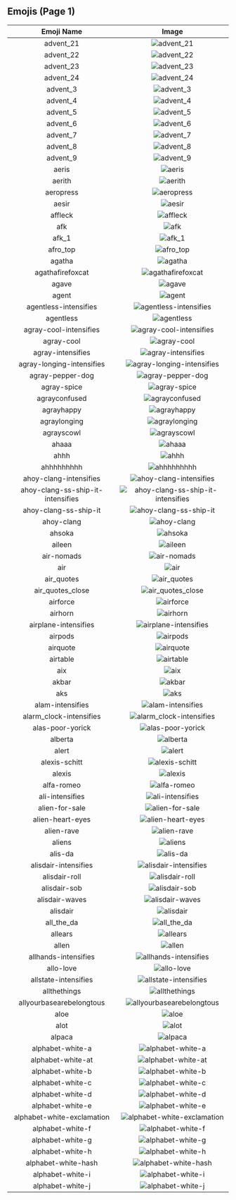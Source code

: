 
  ## Emojis (Page 1)
  |Emoji Name|Image|
  | :-: | :-: |
  |advent_21| ![advent_21](/output/advent_21.png)|
  |advent_22| ![advent_22](/output/advent_22.png)|
  |advent_23| ![advent_23](/output/advent_23.png)|
  |advent_24| ![advent_24](/output/advent_24.png)|
  |advent_3| ![advent_3](/output/advent_3.png)|
  |advent_4| ![advent_4](/output/advent_4.png)|
  |advent_5| ![advent_5](/output/advent_5.png)|
  |advent_6| ![advent_6](/output/advent_6.png)|
  |advent_7| ![advent_7](/output/advent_7.png)|
  |advent_8| ![advent_8](/output/advent_8.png)|
  |advent_9| ![advent_9](/output/advent_9.png)|
  |aeris| ![aeris](/output/aeris.png)|
  |aerith| ![aerith](/output/aerith.png)|
  |aeropress| ![aeropress](/output/aeropress.png)|
  |aesir| ![aesir](/output/aesir.png)|
  |affleck| ![affleck](/output/affleck.jpg)|
  |afk| ![afk](/output/afk.png)|
  |afk_1| ![afk_1](/output/afk_1.png)|
  |afro_top| ![afro_top](/output/afro_top.png)|
  |agatha| ![agatha](/output/agatha.png)|
  |agathafirefoxcat| ![agathafirefoxcat](/output/agathafirefoxcat.png)|
  |agave| ![agave](/output/agave.jpg)|
  |agent| ![agent](/output/agent.png)|
  |agentless-intensifies| ![agentless-intensifies](/output/agentless-intensifies.gif)|
  |agentless| ![agentless](/output/agentless.png)|
  |agray-cool-intensifies| ![agray-cool-intensifies](/output/agray-cool-intensifies.gif)|
  |agray-cool| ![agray-cool](/output/agray-cool.png)|
  |agray-intensifies| ![agray-intensifies](/output/agray-intensifies.gif)|
  |agray-longing-intensifies| ![agray-longing-intensifies](/output/agray-longing-intensifies.gif)|
  |agray-pepper-dog| ![agray-pepper-dog](/output/agray-pepper-dog.png)|
  |agray-spice| ![agray-spice](/output/agray-spice.png)|
  |agrayconfused| ![agrayconfused](/output/agrayconfused.png)|
  |agrayhappy| ![agrayhappy](/output/agrayhappy.png)|
  |agraylonging| ![agraylonging](/output/agraylonging.png)|
  |agrayscowl| ![agrayscowl](/output/agrayscowl.png)|
  |ahaaa| ![ahaaa](/output/ahaaa.jpg)|
  |ahhh| ![ahhh](/output/ahhh.gif)|
  |ahhhhhhhhh| ![ahhhhhhhhh](/output/ahhhhhhhhh.gif)|
  |ahoy-clang-intensifies| ![ahoy-clang-intensifies](/output/ahoy-clang-intensifies.gif)|
  |ahoy-clang-ss-ship-it-intensifies| ![ahoy-clang-ss-ship-it-intensifies](/output/ahoy-clang-ss-ship-it-intensifies.gif)|
  |ahoy-clang-ss-ship-it| ![ahoy-clang-ss-ship-it](/output/ahoy-clang-ss-ship-it.png)|
  |ahoy-clang| ![ahoy-clang](/output/ahoy-clang.png)|
  |ahsoka| ![ahsoka](/output/ahsoka.png)|
  |aileen| ![aileen](/output/aileen.png)|
  |air-nomads| ![air-nomads](/output/air-nomads.png)|
  |air| ![air](/output/air.png)|
  |air_quotes| ![air_quotes](/output/air_quotes.gif)|
  |air_quotes_close| ![air_quotes_close](/output/air_quotes_close.gif)|
  |airforce| ![airforce](/output/airforce.png)|
  |airhorn| ![airhorn](/output/airhorn.png)|
  |airplane-intensifies| ![airplane-intensifies](/output/airplane-intensifies.gif)|
  |airpods| ![airpods](/output/airpods.png)|
  |airquote| ![airquote](/output/airquote.gif)|
  |airtable| ![airtable](/output/airtable.png)|
  |aix| ![aix](/output/aix.jpg)|
  |akbar| ![akbar](/output/akbar.jpg)|
  |aks| ![aks](/output/aks.png)|
  |alam-intensifies| ![alam-intensifies](/output/alam-intensifies.gif)|
  |alarm_clock-intensifies| ![alarm_clock-intensifies](/output/alarm_clock-intensifies.gif)|
  |alas-poor-yorick| ![alas-poor-yorick](/output/alas-poor-yorick.png)|
  |alberta| ![alberta](/output/alberta.png)|
  |alert| ![alert](/output/alert.gif)|
  |alexis-schitt| ![alexis-schitt](/output/alexis-schitt.png)|
  |alexis| ![alexis](/output/alexis.jpg)|
  |alfa-romeo| ![alfa-romeo](/output/alfa-romeo.png)|
  |ali-intensifies| ![ali-intensifies](/output/ali-intensifies.gif)|
  |alien-for-sale| ![alien-for-sale](/output/alien-for-sale.png)|
  |alien-heart-eyes| ![alien-heart-eyes](/output/alien-heart-eyes.png)|
  |alien-rave| ![alien-rave](/output/alien-rave.gif)|
  |aliens| ![aliens](/output/aliens.png)|
  |alis-da| ![alis-da](/output/alis-da.png)|
  |alisdair-intensifies| ![alisdair-intensifies](/output/alisdair-intensifies.gif)|
  |alisdair-roll| ![alisdair-roll](/output/alisdair-roll.gif)|
  |alisdair-sob| ![alisdair-sob](/output/alisdair-sob.png)|
  |alisdair-waves| ![alisdair-waves](/output/alisdair-waves.gif)|
  |alisdair| ![alisdair](/output/alisdair.png)|
  |all_the_da| ![all_the_da](/output/all_the_da.png)|
  |allears| ![allears](/output/allears.gif)|
  |allen| ![allen](/output/allen.jpg)|
  |allhands-intensifies| ![allhands-intensifies](/output/allhands-intensifies.gif)|
  |allo-love| ![allo-love](/output/allo-love.gif)|
  |allstate-intensifies| ![allstate-intensifies](/output/allstate-intensifies.gif)|
  |allthethings| ![allthethings](/output/allthethings.png)|
  |allyourbasearebelongtous| ![allyourbasearebelongtous](/output/allyourbasearebelongtous.gif)|
  |aloe| ![aloe](/output/aloe.png)|
  |alot| ![alot](/output/alot.png)|
  |alpaca| ![alpaca](/output/alpaca.png)|
  |alphabet-white-a| ![alphabet-white-a](/output/alphabet-white-a.png)|
  |alphabet-white-at| ![alphabet-white-at](/output/alphabet-white-at.png)|
  |alphabet-white-b| ![alphabet-white-b](/output/alphabet-white-b.png)|
  |alphabet-white-c| ![alphabet-white-c](/output/alphabet-white-c.png)|
  |alphabet-white-d| ![alphabet-white-d](/output/alphabet-white-d.png)|
  |alphabet-white-e| ![alphabet-white-e](/output/alphabet-white-e.png)|
  |alphabet-white-exclamation| ![alphabet-white-exclamation](/output/alphabet-white-exclamation.png)|
  |alphabet-white-f| ![alphabet-white-f](/output/alphabet-white-f.png)|
  |alphabet-white-g| ![alphabet-white-g](/output/alphabet-white-g.png)|
  |alphabet-white-h| ![alphabet-white-h](/output/alphabet-white-h.png)|
  |alphabet-white-hash| ![alphabet-white-hash](/output/alphabet-white-hash.png)|
  |alphabet-white-i| ![alphabet-white-i](/output/alphabet-white-i.png)|
  |alphabet-white-j| ![alphabet-white-j](/output/alphabet-white-j.png)|
  